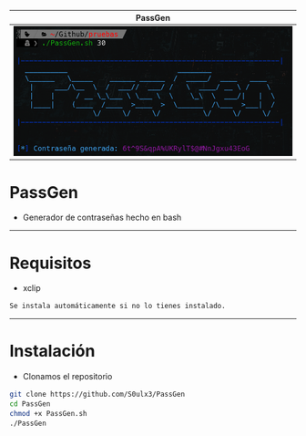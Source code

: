 | PassGen |
| ------- |
|![f](https://github.com/S0ulx3/PassGen/blob/main/PassGen.png)


# PassGen
- Generador de contraseñas hecho en bash
-------
# Requisitos
- xclip
```bash
Se instala automáticamente si no lo tienes instalado.
```
-------------------
# Instalación
- Clonamos el repositorio
```bash
git clone https://github.com/S0ulx3/PassGen
cd PassGen
chmod +x PassGen.sh
./PassGen
```

